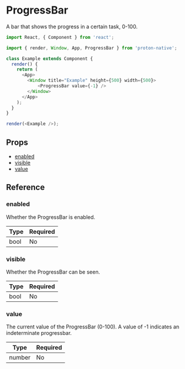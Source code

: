 # ProgressBar

A bar that shows the progress in a certain task, 0-100.

```javascript
import React, { Component } from 'react';

import { render, Window, App, ProgressBar } from 'proton-native';

class Example extends Component {
  render() {
    return (
      <App>
        <Window title="Example" height={500} width={500}>
            <ProgressBar value={-1} />
        </Window>
      </App>
    );
  }
}

render(<Example />);
```

## Props

- [enabled](#enabled)
- [visible](#visible)
- [value](#value)

## Reference

### enabled

Whether the ProgressBar is enabled.

| **Type** | **Required** |
| --- | --- |
| bool | No |

### visible

Whether the ProgressBar can be seen.

| **Type** | **Required** |
| --- | --- |
| bool | No |

### value

The current value of the ProgressBar (0-100). A value of -1 indicates an indeterminate progressbar.

| **Type** | **Required** |
| --- | --- |
| number | No |
